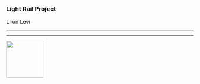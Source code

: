 ### Light Rail Project
Liron Levi


------------------



------------------

<img src = "http://p92.hu/binaries/content/gallery/p92website/technologies/htmlcssjs-overview.png" width="100" height="100">


